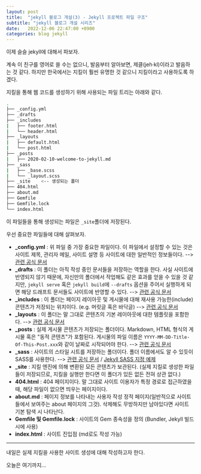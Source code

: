 ```yaml
---
layout: post
title:  "jekyll 블로그 개설(3) - Jekyll 프로젝트 파일 구조"
subtitle: "jekyll 블로그 개설 시리즈"
date:   2022-12-06 22:47:00 +0900
categories: blog jekyll
---
```


이제 슬슬 jekyll에 대해서 파보자.

계속 이 친구를 영어로 쓸 수는 없으니, 발음부터 알아보면, 
제클(jeh·kl)이라고 발음하는 것 같다.
하지만 한국에서는 지킬이 훨씬 유명한 것 같으니 지킬이라고 사용하도록 하겠다.

지킬을 통해 웹 코드를 생성하기 위해 사용되는 파일 트리는 아래와 같다.

```bash
.
├── _config.yml
├── _drafts
├── _includes
|   ├── footer.html
|   └── header.html
├── _layouts
|   ├── default.html
|   └── post.html
├── _posts
|   ├── 2020-02-10-welcome-to-jekyll.md
├── _sass
|   ├── _base.scss
|   └── _layout.scss
├── _site    <-- 생성되는 폴더
├── 404.html
├── about.md
├── Gemfile
├── Gemfile.lock
└── index.html
```

이 파일들을 통해 생성되는 파일은 `_site`폴더에 저장된다.

우선 중요한 파일들에 대해 살펴보자.

- **_config.yml** : 위 파일 중 가장 중요한 파일이다. 이 파일에서 설정할 수 있는 것은 사이트 제목, 관리자 메일, 사이트 설명 등 사이트에 대한 일반적인 정보들이다. --> [관련 공식 문서](https://jekyllrb.com/docs/configuration/)
- **_drafts** : 이 폴더는 아직 작성 중인 문서들을 저장하는 역할을 한다. 사실 사이트에 반영되지 않기 때문에, 자신만의 폴더에서 작업해도 같은 효과를 얻을 수 있을 것 같지만, `jekyll serve` 혹은 `jekyll build`에 `--drafts` 옵션을 주어서 실행하게 되면 해당 드래프트 문서들도 사이트에 반영할 수 있다. --> [관련 공식 문서](https://jekyllrb.com/docs/posts/#drafts)
- **_includes** : 이 폴더는 페이지 레이아웃 및 게시물에 대해 재사용 가능한(include) 콘텐츠가 저장되는 위치이다. (e.g. 머릿글 혹은 바닥글) --> [관련 공식 문서](https://jekyllrb.com/docs/includes/)
- **_layouts** : 이 폴더는 말 그대로 콘텐츠의 기본 레이아웃에 대한 템플릿을 포함한다. --> [관련 공식 문서](https://jekyllrb.com/docs/layouts/)
- **_posts** : 실제 게시물 콘텐츠가 저장되는 폴더이다. Markdown, HTML 형식의 게시물 혹은 "동적 콘텐츠"가 포함된다. 게시물의 파일 이름은 `YYYY-MM-DD-Title-Of-This-Post.xxx`와 같이 날짜로 시작되어야 한다. --> [관련 공식 문서](https://jekyllrb.com/docs/posts/)
- **_sass** : 사이트의 스타일 시트를 저장하는 폴더이다. 폴더 이름에서도 알 수 있듯이 SASS를 사용한다. --> [관련 공식 문서](https://jekyllrb.com/docs/assets/#sassscss) / [Jekyll SASS 지정 예제](https://mademistakes.com/mastering-jekyll/living-style-guide/)
- **_site** : 지킬 엔진에 의해 변환된 모든 콘텐츠가 보관된다. (실제 지킬로 생성한 파일들이 저장되므로, 지킬을 실행만 한다면 이 폴더가 있든 없든 전혀 상관 없다.)
- **404.html** : 404 페이지이다. 말 그대로 사이트 이용자가 특정 경로로 접근하였을 때, 해당 파일이 없으면 띄우는 페이지이다.
- **about.md** : 페이지 정보를 나타내는 사용자 작성 정적 페이지(일반적으로 사이트들에서 보여주는 about 페이지의 그것). 삭제해도 무방하지만 남아있다면 사이트 기본 탐색 시 나타난다.
- **Gemfile 및 Gemfile.lock** : 사이트의 Gem 종속성을 정의 (Bundler, Jekyll 빌드 시에 사용)
- **index.html** : 사이트 진입점 (md로도 작성 가능)

---

내일은 실제 지킬을 사용한 사이트 생성에 대해 작성하고자 한다.

오늘은 여기까지...